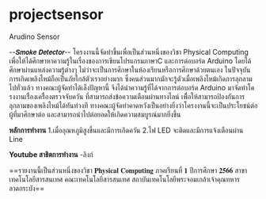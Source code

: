 # projectsensor
Arudino Sensor

--𝙎𝙢𝙤𝙠𝙚 𝘿𝙚𝙩𝙚𝙘𝙩𝙤𝙧--
โครงงานนี้จัดทำขึ้นเพื่อเป็นส่วนหนึ่งของวิชา Physical Computing เพื่อให้ได้ศึกษาหาความรู้ในเรื่องของการเขียนโปรแกรมภาษาC และการต่อบอร์ด Arduino โดยได้ศึกษาผ่านแหล่งความรู้ต่างๆ ไม่ว่าจะเป็นการศึกษาในห้องเรียนหรือการศึกษาด้วยตนเอง ในปัจจุบันการเกิดเพลิงไหม้ถือเป็นภัยใกล้ตัวเราอย่างมาก ซึ่งคนส่วนมากมักจะรู้ตัวเมื่อเพลิงไหม้เกิดการลุกลามไปทั่วแล้ว ทางคณะผู้จัดทำได้เล็งปัญหานี้ จึงได้นำความรู้ที่ได้จากการต่อบอร์ด Arduino มาจัดทำโครงงานเรื่่องเครื่่องตรวจจับควัน ที่สามารถส่งข้อความเตือนผ่านทางไลน์ เพื่ิอให้สามารถป้องกันการลุกลามของเพลิงไหม้ได้ทันท่วงที ทางคณะผู้จัดทำคาดหวังเป็นอย่างยิ่งว่าโครงงานนี้จะเป็นประโยชน์ต่อผู้ที่มาศึกษาต่อ และสามารถนำไปต่อยอดให้เกิดความสมบูรณ์มากยิ่งขึ้น

**หลักการทำงาน**
1.เมื่ออุณหภูมิสูงขึ้นและมีการเกิดควัน
2.ไฟ LED จะติดและมีการแจ้งเตือนผ่าน Line

**Youtube สาธิตการทำงาน**
-ลิงก์


==รายงานนี้เป็นส่วนหนึ่งของวิชา 𝐏𝐡𝐲𝐬𝐢𝐜𝐚𝐥 𝐂𝐨𝐦𝐩𝐮𝐭𝐢𝐧𝐠 ภาคเรียนที่ 𝟏 ปีการศึกษา 𝟐𝟓𝟔𝟔 สาขาเทคโนโลยีสารสนเทศ คณะเทคโนโลยีสารสนเทศ   สถาบันเทคโนโลยีพระจอมเกล้าเจ้าคุณทหารลาดกระบัง==
